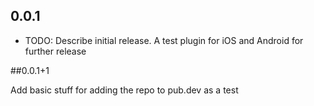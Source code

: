 ## 0.0.1

* TODO: Describe initial release.
A test plugin for iOS and Android for further release

##0.0.1+1

Add basic stuff for adding the repo to pub.dev as a test